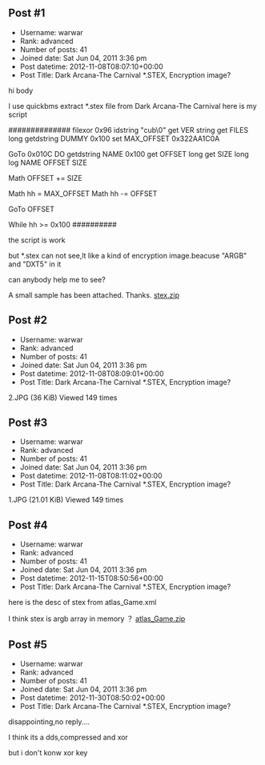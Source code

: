 ## Post #1
- Username: warwar
- Rank: advanced
- Number of posts: 41
- Joined date: Sat Jun 04, 2011 3:36 pm
- Post datetime: 2012-11-08T08:07:10+00:00
- Post Title: Dark Arcana-The Carnival *.STEX, Encryption  image?

hi body

I use quickbms extract *.stex file from Dark Arcana-The Carnival 
here is my script

##############
filexor 0x96
idstring "cub\0"
get VER string
get FILES long
getdstring DUMMY 0x100
set MAX_OFFSET 0x322AA1C0A

GoTo  0x010C
DO
getdstring NAME 0x100
get OFFSET long
get SIZE long
log NAME OFFSET SIZE

Math OFFSET += SIZE

Math hh = MAX_OFFSET
Math hh  -= OFFSET

GoTo  OFFSET

While hh >= 0x100
##########

the script is work 

but *.stex can not see,lt like a kind of encryption  image.beacuse "ARGB" and "DXT5" in it

can anybody help me to see?

A small sample has been attached. Thanks.
[stex.zip](https://xentaxbackup.github.io/file/5970_stex.zip)
## Post #2
- Username: warwar
- Rank: advanced
- Number of posts: 41
- Joined date: Sat Jun 04, 2011 3:36 pm
- Post datetime: 2012-11-08T08:09:01+00:00
- Post Title: Dark Arcana-The Carnival *.STEX, Encryption  image?

2.JPG (36 KiB) Viewed 149 times
## Post #3
- Username: warwar
- Rank: advanced
- Number of posts: 41
- Joined date: Sat Jun 04, 2011 3:36 pm
- Post datetime: 2012-11-08T08:11:02+00:00
- Post Title: Dark Arcana-The Carnival *.STEX, Encryption  image?

1.JPG (21.01 KiB) Viewed 149 times
## Post #4
- Username: warwar
- Rank: advanced
- Number of posts: 41
- Joined date: Sat Jun 04, 2011 3:36 pm
- Post datetime: 2012-11-15T08:50:56+00:00
- Post Title: Dark Arcana-The Carnival *.STEX, Encryption  image?

here is the desc of stex from atlas_Game.xml

<AtlasPack>
		<AtlasTexture atlas_height="256" atlas_width="256" filename="Game0_common_0.stex">
			<Texture atlas_height="256" atlas_width="256" bottom="49" filename="cursor_close_up.png" flipped="false" left="1" right="49" top="1" uni_height="48" uni_width="48"/>
			<Texture atlas_height="256" atlas_width="256" bottom="49" filename="cursor_main.png" flipped="false" left="51" right="99" top="1" uni_height="48" uni_width="48"/>
			<Texture atlas_height="256" atlas_width="256" bottom="49" filename="cursor_pick_up.png" flipped="false" left="101" right="149" top="1" uni_height="48" uni_width="48"/>
			<Texture atlas_height="256" atlas_width="256" bottom="49" filename="cursor_question_mark.png" flipped="false" left="151" right="199" top="1" uni_height="48" uni_width="48"/>
			<Texture atlas_height="256" atlas_width="256" bottom="49" filename="cursor_talk.png" flipped="false" left="201" right="249" top="1" uni_height="48" uni_width="48"/>
			<Texture atlas_height="256" atlas_width="256" bottom="99" filename="cursor_use.png" flipped="false" left="1" right="49" top="51" uni_height="48" uni_width="48"/>
			<Texture atlas_height="256" atlas_width="256" bottom="99" filename="navigation_cursor_back.png" flipped="false" left="51" right="99" top="51" uni_height="48" uni_width="48"/>
			<Texture atlas_height="256" atlas_width="256" bottom="99" filename="navigation_cursor_down.png" flipped="false" left="101" right="149" top="51" uni_height="48" uni_width="48"/>
			<Texture atlas_height="256" atlas_width="256" bottom="99" filename="navigation_cursor_down_left.png" flipped="false" left="151" right="199" top="51" uni_height="48" uni_width="48"/>
			<Texture atlas_height="256" atlas_width="256" bottom="99" filename="navigation_cursor_down_right.png" flipped="false" left="201" right="249" top="51" uni_height="48" uni_width="48"/>
			<Texture atlas_height="256" atlas_width="256" bottom="149" filename="navigation_cursor_forward.png" flipped="false" left="1" right="49" top="101" uni_height="48" uni_width="48"/>
			<Texture atlas_height="256" atlas_width="256" bottom="149" filename="navigation_cursor_forward_left.png" flipped="false" left="51" right="99" top="101" uni_height="48" uni_width="48"/>
			<Texture atlas_height="256" atlas_width="256" bottom="149" filename="navigation_cursor_forward_right.png" flipped="false" left="101" right="149" top="101" uni_height="48" uni_width="48"/>
			<Texture atlas_height="256" atlas_width="256" bottom="149" filename="navigation_cursor_left.png" flipped="false" left="151" right="199" top="101" uni_height="48" uni_width="48"/>
			<Texture atlas_height="256" atlas_width="256" bottom="149" filename="navigation_cursor_right.png" flipped="false" left="201" right="249" top="101" uni_height="48" uni_width="48"/>
			<Texture atlas_height="256" atlas_width="256" bottom="199" filename="navigation_cursor_up.png" flipped="false" left="1" right="49" top="151" uni_height="48" uni_width="48"/>
			<Texture atlas_height="256" atlas_width="256" bottom="183" filename="32x32_cursor_close_up.png" flipped="false" left="51" right="83" top="151" uni_height="32" uni_width="32"/>
			<Texture atlas_height="256" atlas_width="256" bottom="183" filename="32x32_cursor_main.png" flipped="false" left="85" right="117" top="151" uni_height="32" uni_width="32"/>
			<Texture atlas_height="256" atlas_width="256" bottom="183" filename="32x32_cursor_navigation_cursor_down_left.png" flipped="false" left="119" right="151" top="151" uni_height="32" uni_width="32"/>
			<Texture atlas_height="256" atlas_width="256" bottom="183" filename="32x32_cursor_navigation_cursor_down_right.png" flipped="false" left="153" right="185" top="151" uni_height="32" uni_width="32"/>
			<Texture atlas_height="256" atlas_width="256" bottom="183" filename="32x32_cursor_pick_up.png" flipped="false" left="187" right="219" top="151" uni_height="32" uni_width="32"/>
			<Texture atlas_height="256" atlas_width="256" bottom="183" filename="32x32_cursor_question_mark.png" flipped="false" left="221" right="253" top="151" uni_height="32" uni_width="32"/>
			<Texture atlas_height="256" atlas_width="256" bottom="233" filename="32x32_cursor_talk.png" flipped="false" left="1" right="33" top="201" uni_height="32" uni_width="32"/>
			<Texture atlas_height="256" atlas_width="256" bottom="233" filename="32x32_cursor_use.png" flipped="false" left="35" right="67" top="201" uni_height="32" uni_width="32"/>
			<Texture atlas_height="256" atlas_width="256" bottom="233" filename="32x32_navigation_cursor_back.png" flipped="false" left="69" right="101" top="201" uni_height="32" uni_width="32"/>
			<Texture atlas_height="256" atlas_width="256" bottom="233" filename="32x32_navigation_cursor_down.png" flipped="false" left="103" right="135" top="201" uni_height="32" uni_width="32"/>
			<Texture atlas_height="256" atlas_width="256" bottom="233" filename="32x32_navigation_cursor_forward.png" flipped="false" left="137" right="169" top="201" uni_height="32" uni_width="32"/>
			<Texture atlas_height="256" atlas_width="256" bottom="233" filename="32x32_navigation_cursor_forward_left.png" flipped="false" left="171" right="203" top="201" uni_height="32" uni_width="32"/>
			<Texture atlas_height="256" atlas_width="256" bottom="233" filename="32x32_navigation_cursor_forward_right.png" flipped="false" left="205" right="237" top="201" uni_height="32" uni_width="32"/>
		</AtlasTexture>
		<AtlasTexture atlas_height="64" atlas_width="128" filename="Game0_common_1.stex">
			<Texture atlas_height="64" atlas_width="128" bottom="33" filename="32x32_navigation_cursor_left.png" flipped="false" left="1" right="33" top="1" uni_height="32" uni_width="32"/>
			<Texture atlas_height="64" atlas_width="128" bottom="33" filename="32x32_navigation_cursor_right.png" flipped="false" left="35" right="67" top="1" uni_height="32" uni_width="32"/>
			<Texture atlas_height="64" atlas_width="128" bottom="33" filename="32x32_navigation_cursor_up.png" flipped="false" left="69" right="101" top="1" uni_height="32" uni_width="32"/>
		</AtlasTexture>
	</AtlasPack>



I think stex is argb array in  memory ？
[atlas_Game.zip](https://xentaxbackup.github.io/file/5995_atlas_Game.zip)
## Post #5
- Username: warwar
- Rank: advanced
- Number of posts: 41
- Joined date: Sat Jun 04, 2011 3:36 pm
- Post datetime: 2012-11-30T08:50:02+00:00
- Post Title: Dark Arcana-The Carnival *.STEX, Encryption  image?

disappointing,no reply....


I think its a dds,compressed and xor

but i don't konw xor key
